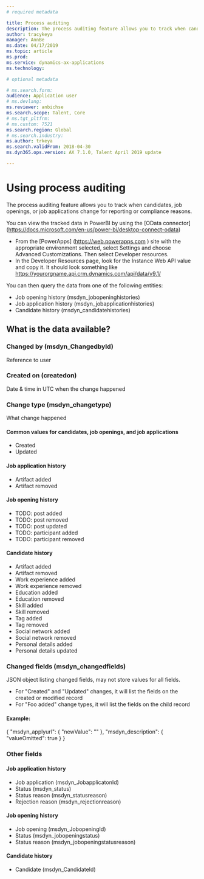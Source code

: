 ```yaml
---
# required metadata

title: Process auditing 
description: The process auditing feature allows you to track when candidates, job openings, or job applications change for reporting or compliance reasons.
author: tracykeya
manager: AnnBe
ms.date: 04/17/2019
ms.topic: article
ms.prod: 
ms.service: dynamics-ax-applications
ms.technology: 

# optional metadata

# ms.search.form: 
audience: Application user
# ms.devlang: 
ms.reviewer: anbichse
ms.search.scope: Talent, Core
# ms.tgt_pltfrm: 
# ms.custom: 7521
ms.search.region: Global
# ms.search.industry: 
ms.author: trkeya
ms.search.validFrom: 2018-04-30
ms.dyn365.ops.version: AX 7.1.0, Talent April 2019 update 

---
```

# Using process auditing

The process auditing feature allows you to track when candidates, job openings, or job applications change for reporting or compliance reasons.

You can view the tracked data in PowerBI by using the [OData connector] (https://docs.microsoft.com/en-us/power-bi/desktop-connect-odata)

- From the [PowerApps] (https://web.powerapps.com ) site with the appropriate environment selected, select Settings and choose Advanced Customizations. Then select Developer resources. 
- In the Developer Resources page, look for the Instance Web API value and copy it. It should look something like https://yourorgname.api.crm.dynamics.com/api/data/v9.1/

You can then query the data from one of the following entities:
- Job opening history (msdyn_jobopeninghistories)
- Job application history (msdyn_jobapplicationhistories) 
- Candidate history (msdyn_candidatehistories)

## What is the data available?

### Changed by (msdyn_ChangedbyId) 
  Reference to user

### Created on (createdon)
  Date & time in UTC when the change happened

### Change type (msdyn_changetype)
 What change happened

#### Common values for candidates, job openings, and job applications
- Created
- Updated

#### Job application history 
- Artifact added 
- Artifact removed

#### Job opening history 
- TODO: post added 
- TODO: post removed 
- TODO: post updated 
- TODO: participant added 
- TODO: participant removed

#### Candidate history
-	Artifact added 
-	Artifact removed 
-	Work experience added 
-	Work experience removed 
-	Education added 
-	Education removed 
-	Skill added 
-	Skill removed 
-	Tag added 
-	Tag removed 
-	Social network added 
-	Social network removed 
-	Personal details added 
-	Personal details updated

### Changed fields (msdyn_changedfields)
JSON object listing changed fields, may not store values for all fields.
-	For "Created" and "Updated" changes, it will list the fields on the created or modified record 
-	For "Foo added" change types, it will list the fields on the child record

#### Example:
{ 
"msdyn_applyurl": { "newValue": "" }, 
"msdyn_description": { "valueOmitted": true } 
}

### Other fields

#### Job application history 
-	Job application (msdyn_JobapplicatonId)
-	Status (msdyn_status) 
-	Status reason (msdyn_statusreason) 
-	Rejection reason (msdyn_rejectionreason)

#### Job opening history 
-	Job opening (msdyn_JobopeningId) 
-	Status (msdyn_jobopeningstatus) 
-	Status reason (msdyn_jobopeningstatusreason)

#### Candidate history 
-	Candidate (msdyn_CandidateId)
